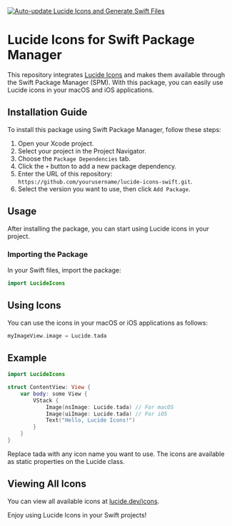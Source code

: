 [![Auto-update Lucide Icons and Generate Swift Files](https://github.com/JakubMazur/lucide-icons-swift/actions/workflows/main.yml/badge.svg)](https://github.com/JakubMazur/lucide-icons-swift/actions/workflows/main.yml)

# Lucide Icons for Swift Package Manager

This repository integrates [Lucide Icons](https://lucide.dev) and makes them available through the Swift Package Manager (SPM). With this package, you can easily use Lucide icons in your macOS and iOS applications.

## Installation Guide

To install this package using Swift Package Manager, follow these steps:

1. Open your Xcode project.
2. Select your project in the Project Navigator.
3. Choose the `Package Dependencies` tab.
4. Click the `+` button to add a new package dependency.
5. Enter the URL of this repository: `https://github.com/yourusername/lucide-icons-swift.git`.
6. Select the version you want to use, then click `Add Package`.

## Usage

After installing the package, you can start using Lucide icons in your project.

### Importing the Package

In your Swift files, import the package:

```swift
import LucideIcons
```

## Using Icons

You can use the icons in your macOS or iOS applications as follows:
```swift
myImageView.image = Lucide.tada
```

## Example

```swift
import LucideIcons

struct ContentView: View {
    var body: some View {
        VStack {
            Image(nsImage: Lucide.tada) // For macOS
            Image(uiImage: Lucide.tada) // For iOS
            Text("Hello, Lucide Icons!")
        }
    }
}
```

Replace tada with any icon name you want to use. The icons are available as static properties on the Lucide class.

## Viewing All Icons

You can view all available icons at [lucide.dev/icons](https://lucide.dev/icons).

Enjoy using Lucide Icons in your Swift projects!
